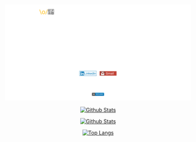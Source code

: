 [![Top Langs](https://raw.githubusercontent.com/RafaelOFreitas/RafaelOFreitas/13976014f8cc089af0f8674af5c911eb8b93fec5/profile.svg)](https://raw.githubusercontent.com/RafaelOFreitas/RafaelOFreitas/13976014f8cc089af0f8674af5c911eb8b93fec5/profile.svg)


<div align="center">

[![Github Stats](https://github-readme-stats.vercel.app/api?username=RafaelOFreitas&hide=[%22issues%22,%22prs%22,%22contribs%22]&show_icons=true&theme=dracula)](https://github.com/RafaelOFreitas)


[![Github Stats](https://github-readme-stats.vercel.app/api/pin/?username=RafaelOFreitas&repo=pnalg&theme=dracula)](https://github.com/RafaelOFreitas/pnalg)

[![Top Langs](https://github-readme-stats.vercel.app/api/top-langs/?username=RafaelOFreitas&layout=compact&theme=dracula)](https://github.com/RafaelOFreitas)

</div>